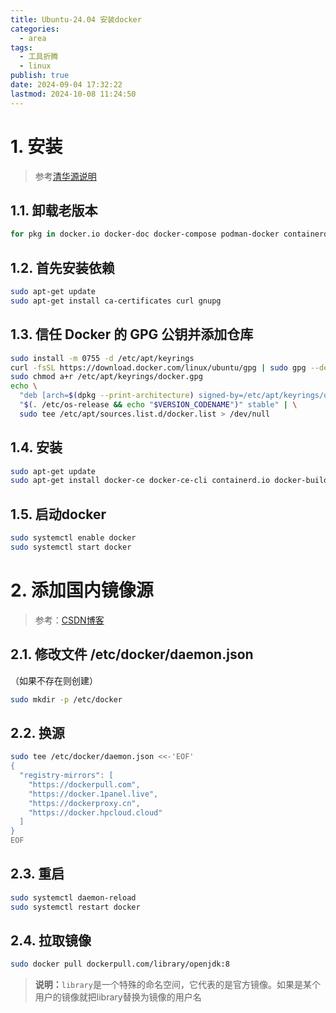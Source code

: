 ```yaml
---
title: Ubuntu-24.04 安装docker
categories:
  - area
tags:
  - 工具折腾
  - linux
publish: true
date: 2024-09-04 17:32:22
lastmod: 2024-10-08 11:24:50
---
```

# 1. 安装

> 参考[清华源说明](https://mirrors.tuna.tsinghua.edu.cn/help/docker-ce/)


## 1.1. 卸载老版本

```bash
for pkg in docker.io docker-doc docker-compose podman-docker containerd runc; do sudo apt-get remove $pkg; done
```



## 1.2. 首先安装依赖

```bash
sudo apt-get update
sudo apt-get install ca-certificates curl gnupg
```



## 1.3. 信任 Docker 的 GPG 公钥并添加仓库

```bash
sudo install -m 0755 -d /etc/apt/keyrings
curl -fsSL https://download.docker.com/linux/ubuntu/gpg | sudo gpg --dearmor -o /etc/apt/keyrings/docker.gpg
sudo chmod a+r /etc/apt/keyrings/docker.gpg
echo \
  "deb [arch=$(dpkg --print-architecture) signed-by=/etc/apt/keyrings/docker.gpg] https://mirrors.tuna.tsinghua.edu.cn/docker-ce/linux/ubuntu \
  "$(. /etc/os-release && echo "$VERSION_CODENAME")" stable" | \
  sudo tee /etc/apt/sources.list.d/docker.list > /dev/null
```



## 1.4. 安装

```bash
sudo apt-get update
sudo apt-get install docker-ce docker-ce-cli containerd.io docker-buildx-plugin docker-compose-plugin	
```



## 1.5. 启动docker

```bash
sudo systemctl enable docker
sudo systemctl start docker
```



# 2. 添加国内镜像源
> 参考：[CSDN博客](https://blog.csdn.net/tiffany_263/article/details/140288631)

## 2.1. 修改文件 /etc/docker/daemon.json

（如果不存在则创建）

```bash
sudo mkdir -p /etc/docker
```



## 2.2. 换源

```bash
sudo tee /etc/docker/daemon.json <<-'EOF'
{
  "registry-mirrors": [
 	"https://dockerpull.com",
	"https://docker.1panel.live",
	"https://dockerproxy.cn",
	"https://docker.hpcloud.cloud"
  ]
}
EOF
```



## 2.3. 重启

```bash
sudo systemctl daemon-reload
sudo systemctl restart docker
```



## 2.4. 拉取镜像

```bash
sudo docker pull dockerpull.com/library/openjdk:8
```

> **说明：**`library`是一个特殊的命名空间，它代表的是官方镜像。如果是某个用户的镜像就把library替换为镜像的用户名